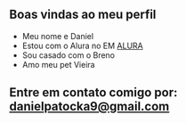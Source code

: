 ## Boas vindas ao meu perfil

- Meu nome e Daniel
- Estou com o Alura no EM [ALURA](https://www.alura.com.br)
- Sou casado com o Breno
- Amo meu pet Vieira

## Entre em contato comigo por: danielpatocka9@gmail.com
